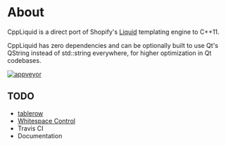 # About

CppLiquid is a direct port of Shopify's [Liquid](https://github.com/Shopify/liquid) templating engine to C++11.

CppLiquid has zero dependencies and can be optionally built to use Qt's QString instead of std::string everywhere, for higher optimization in Qt codebases.

[![appveyor](https://ci.appveyor.com/api/projects/status/2cl27e2p6lvqd3er?svg=true)](https://ci.appveyor.com/project/kainjow/cppliquid)

## TODO

- [tablerow](https://shopify.github.io/liquid/tags/iteration/#tablerow)
- [Whitespace Control](https://shopify.github.io/liquid/basics/whitespace/)
- Travis CI
- Documentation
